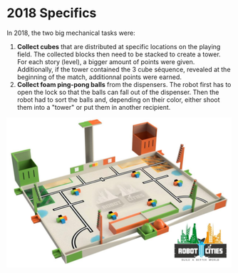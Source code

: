 # 2018 Specifics

In 2018, the two big mechanical tasks were:

1. **Collect cubes** that are distributed at specific locations on the playing field. The collected blocks then need to be stacked
   to create a tower. For each story (level), a bigger amount of points were given. Additionally, if the tower contained
   the 3 cube séquence, revealed at the beginning of the match, additionnal points were earned.
2. **Collect foam ping-pong balls** from the dispensers. The robot first has to open the lock so that the balls can fall out
   of the dispenser. Then the robot had to sort the balls and, depending on their color, either shoot them into a "tower"
   or put them in another recipient.

![Playing field](img/mechanical/2018/table.jpg)
